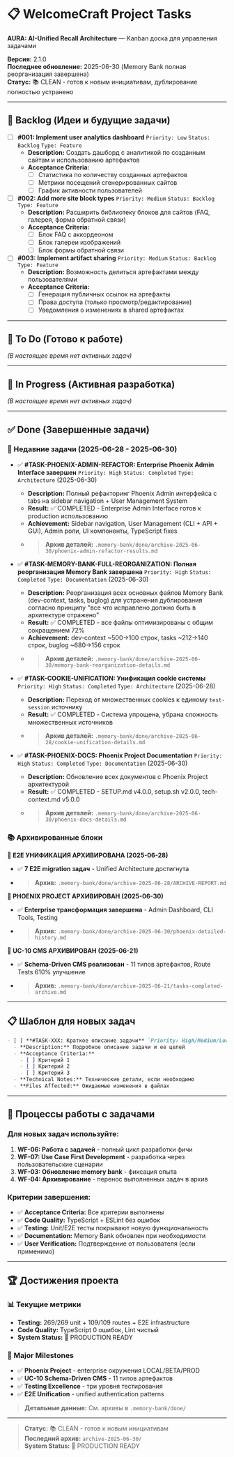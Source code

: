 # 📋 WelcomeCraft Project Tasks

**AURA: AI-Unified Recall Architecture** — Kanban доска для управления задачами

**Версия:** 2.1.0  
**Последнее обновление:** 2025-06-30 (Memory Bank полная реорганизация завершена)  
**Статус:** 📚 CLEAN - готов к новым инициативам, дублирование полностью устранено

---

## 🧊 Backlog (Идеи и будущие задачи)

- [ ] **#001: Implement user analytics dashboard** `Priority: Low` `Status: Backlog` `Type: Feature`
  - **Description:** Создать дашборд с аналитикой по созданным сайтам и использованию артефактов
  - **Acceptance Criteria:**
    - [ ] Статистика по количеству созданных артефактов
    - [ ] Метрики посещений сгенерированных сайтов
    - [ ] График активности пользователей

- [ ] **#002: Add more site block types** `Priority: Medium` `Status: Backlog` `Type: Feature`
  - **Description:** Расширить библиотеку блоков для сайтов (FAQ, галерея, форма обратной связи)
  - **Acceptance Criteria:**
    - [ ] Блок FAQ с аккордеоном
    - [ ] Блок галереи изображений
    - [ ] Блок формы обратной связи

- [ ] **#003: Implement artifact sharing** `Priority: Medium` `Status: Backlog` `Type: Feature`
  - **Description:** Возможность делиться артефактами между пользователями
  - **Acceptance Criteria:**
    - [ ] Генерация публичных ссылок на артефакты
    - [ ] Права доступа (только просмотр/редактирование)
    - [ ] Уведомления о изменениях в shared артефактах

---

## 📝 To Do (Готово к работе)

*(В настоящее время нет активных задач)*

---

## 🔄 In Progress (Активная разработка)

*(В настоящее время нет активных задач)*

---

## ✅ Done (Завершенные задачи)

### 🎯 Недавние задачи (2025-06-28 - 2025-06-30)

- ✅ **#TASK-PHOENIX-ADMIN-REFACTOR: Enterprise Phoenix Admin Interface завершен** `Priority: High` `Status: Completed` `Type: Architecture` (2025-06-30)
  - **Description:** Полный рефакторинг Phoenix Admin интерфейса с tabs на sidebar navigation + User Management System
  - **Result:** ✅ COMPLETED - Enterprise Admin Interface готов к production использованию
  - **Achievement:** Sidebar navigation, User Management (CLI + API + GUI), Admin роли, UI компоненты, TypeScript fixes
  - > **Архив деталей:** `.memory-bank/done/archive-2025-06-30/phoenix-admin-refactor-results.md`

- ✅ **#TASK-MEMORY-BANK-FULL-REORGANIZATION: Полная реорганизация Memory Bank завершена** `Priority: High` `Status: Completed` `Type: Documentation` (2025-06-30)
  - **Description:** Реорганизация всех основных файлов Memory Bank (dev-context, tasks, buglog) для устранения дублирования согласно принципу "все что исправлено должно быть в архитектуре отражено"
  - **Result:** ✅ COMPLETED - все файлы оптимизированы с общим сокращением 72%
  - **Achievement:** dev-context ~500→100 строк, tasks ~212→140 строк, buglog ~680→156 строк
  - > **Архив деталей:** `.memory-bank/done/archive-2025-06-30/memory-bank-reorganization-details.md`

- ✅ **#TASK-COOKIE-UNIFICATION: Унификация cookie системы** `Priority: High` `Status: Completed` `Type: Architecture` (2025-06-28)
  - **Description:** Переход от множественных cookies к единому `test-session` источнику
  - **Result:** ✅ COMPLETED - Система упрощена, убрана сложность множественных источников
  - > **Архив деталей:** `.memory-bank/done/archive-2025-06-28/cookie-unification-details.md`

- ✅ **#TASK-PHOENIX-DOCS: Phoenix Project Documentation** `Priority: High` `Status: Completed` `Type: Documentation` (2025-06-30)
  - **Description:** Обновление всех документов с Phoenix Project архитектурой
  - **Result:** ✅ COMPLETED - SETUP.md v4.0.0, setup.sh v2.0.0, tech-context.md v5.0.0
  - > **Архив деталей:** `.memory-bank/done/archive-2025-06-30/phoenix-docs-details.md`

### 📚 Архивированные блоки

**🎉 E2E УНИФИКАЦИЯ АРХИВИРОВАНА (2025-06-28)**
- ✅ **7 E2E migration задач** - Unified Architecture достигнута
- > **Архив:** `.memory-bank/done/archive-2025-06-28/ARCHIVE-REPORT.md`

**🎉 PHOENIX PROJECT АРХИВИРОВАН (2025-06-30)**  
- ✅ **Enterprise трансформация завершена** - Admin Dashboard, CLI Tools, Testing
- > **Архив:** `.memory-bank/done/archive-2025-06-30/phoenix-detailed-history.md`

**🎉 UC-10 CMS АРХИВИРОВАН (2025-06-21)**
- ✅ **Schema-Driven CMS реализован** - 11 типов артефактов, Route Tests 610% улучшение
- > **Архив:** `.memory-bank/done/archive-2025-06-21/tasks-completed-archive.md`

---

## 📋 Шаблон для новых задач

```markdown
- [ ] **#TASK-XXX: Краткое описание задачи** `Priority: High/Medium/Low` `Status: Backlog/To Do/In Progress` `Type: Feature/Enhancement/Architecture/Test`
  - **Description:** Подробное описание задачи и ее целей
  - **Acceptance Criteria:**
    - [ ] Критерий 1
    - [ ] Критерий 2
    - [ ] Критерий 3
  - **Technical Notes:** Технические детали, если необходимо
  - **Files Affected:** Ожидаемые изменения в файлах
```

---

## 🎯 Процессы работы с задачами

### Для новых задач используйте:

1. **WF-06: Работа с задачей** - полный цикл разработки фичи
2. **WF-07: Use Case First Development** - разработка через пользовательские сценарии
3. **WF-03: Обновление memory bank** - фиксация опыта
4. **WF-04: Архивирование** - перенос выполненных задач в архив

### Критерии завершения:

- ✅ **Acceptance Criteria:** Все критерии выполнены
- ✅ **Code Quality:** TypeScript + ESLint без ошибок
- ✅ **Testing:** Unit/E2E тесты покрывают новую функциональность
- ✅ **Documentation:** Memory Bank обновлен при необходимости
- ✅ **User Verification:** Подтверждение от пользователя (если применимо)

---

## 🏆 Достижения проекта

### 📊 Текущие метрики

- **Testing:** 269/269 unit + 109/109 routes + E2E infrastructure
- **Code Quality:** TypeScript 0 ошибок, Lint чистый
- **System Status:** 🚀 PRODUCTION READY

### 🎯 Major Milestones

- ✅ **Phoenix Project** - enterprise окружения LOCAL/BETA/PROD
- ✅ **UC-10 Schema-Driven CMS** - 11 типов артефактов  
- ✅ **Testing Excellence** - три уровня тестирования
- ✅ **E2E Unification** - unified authentication patterns

> **Детальные данные:** См. архивы в `.memory-bank/done/`

---

> **Статус:** 📚 CLEAN - готов к новым инициативам  
> **Последний архив:** `archive-2025-06-30/`  
> **System Status:** 🚀 PRODUCTION READY